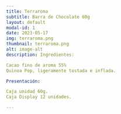 ```yaml
---
title: Terraroma
subtitle: Barra de Chocolate 60g
layout: default
modal-id: 1
date: 2023-05-17
img: terraroma.png
thumbnail: terraroma.png
alt: image-alt
description: Ingredientes:

Cacao fino de aroma 55%
Quinoa Pop, ligeramente tostada e inflada.

Presentación:

Caja unidad 60g.
Caja Display 12 unidades.

---
```

